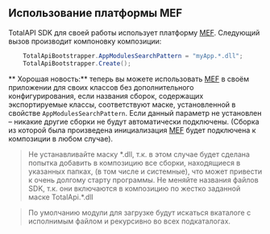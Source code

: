 Использование платформы MEF
--------------------------------------------------------
TotalAPI SDK для своей работы использует платформу [MEF](http://bit.do/bE73V).
Следующий вызов производит компоновку композиции:
```C#    
    TotalApiBootstrapper.AppModulesSearchPattern = "myApp.*.dll";
    TotalApiBootstrapper.Create();
```
** Хорошая новость:**  теперь вы можете использовать [MEF](http://bit.do/bE73V) в своём приложении для своих классов без дополнительного конфигурирования, если названия сборок, содержащих экспортируемые классы, соответствуют маске, установленной в свойстве `AppModulesSearchPattern`. Если данный параметр не установлен – никакие другие сборки не будут автоматически подключены. (Сборка из которой была произведена инициализация [MEF](http://bit.do/bE73V) будет подключена к композиции в любом случае). 
> Не устанавливайте маску \*.dll, т.к. в этом случае будет сделана попытка добавить в композицию все сборки, находящиеся в указанных папках, (в том числе и системные), что может привести к очень долгому старту программы.
> Не меняйте названия файлов SDK, т.к. они включаются в композицию по жестко заданной маске  TotalApi.\*.dll

> По умолчанию модули для загрузке будут искаться вкаталоге с исполнимым файлом и рекурсивно во всех подкаталогах.
